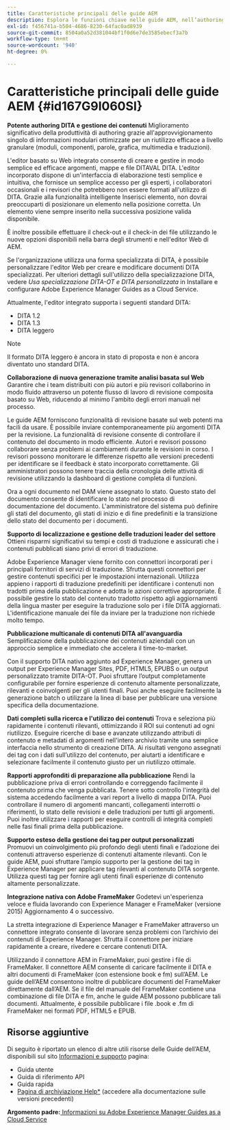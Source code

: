 ```yaml
---
title: Caratteristiche principali delle guide AEM
description: Esplora le funzioni chiave nelle guide AEM, nell’authoring DITA, nella gestione dei contenuti, nella revisione basata sul web, nella traduzione, nella localizzazione, nella pubblicazione multicanale e nell’integrazione del FrameMaker.
exl-id: f456741a-b504-4686-8230-64fac0ad8939
source-git-commit: 8504a0a52d381044bf1f0d6e7de3585ebecf3a7b
workflow-type: tm+mt
source-wordcount: '940'
ht-degree: 0%

---
```


# Caratteristiche principali delle guide AEM {#id167G9I060SI}

**Potente authoring DITA e gestione dei contenuti**
Miglioramento significativo della produttività di authoring grazie all&#39;approvvigionamento singolo di informazioni modulari ottimizzate per un riutilizzo efficace a livello granulare (moduli, componenti, parole, grafica, multimedia e traduzioni\).

L&#39;editor basato su Web integrato consente di creare e gestire in modo semplice ed efficace argomenti, mappe e file DITAVAL DITA. L&#39;editor incorporato dispone di un&#39;interfaccia di elaborazione testi semplice e intuitiva, che fornisce un semplice accesso per gli esperti, i collaboratori occasionali e i revisori che potrebbero non essere formati all&#39;utilizzo di DITA. Grazie alla funzionalità intelligente Inserisci elemento, non dovrai preoccuparti di posizionare un elemento nella posizione corretta. Un elemento viene sempre inserito nella successiva posizione valida disponibile.

È inoltre possibile effettuare il check-out e il check-in dei file utilizzando le nuove opzioni disponibili nella barra degli strumenti e nell&#39;editor Web di AEM.

Se l&#39;organizzazione utilizza una forma specializzata di DITA, è possibile personalizzare l&#39;editor Web per creare e modificare documenti DITA specializzati. Per ulteriori dettagli sull&#39;utilizzo della specializzazione DITA, vedere *Usa specializzazione DITA-OT e DITA personalizzata* in Installare e configurare Adobe Experience Manager Guides as a Cloud Service.

Attualmente, l&#39;editor integrato supporta i seguenti standard DITA:

* DITA 1.2
* DITA 1.3
* DITA leggero


>[!NOTE]
>
> Il formato DITA leggero è ancora in stato di proposta e non è ancora diventato uno standard DITA.

**Collaborazione di nuova generazione tramite analisi basata sul Web**
Garantire che i team distribuiti con più autori e più revisori collaborino in modo fluido attraverso un potente flusso di lavoro di revisione composita basato su Web, riducendo al minimo l&#39;ambito degli errori manuali nel processo.

Le guide AEM forniscono funzionalità di revisione basate sul web potenti ma facili da usare. È possibile inviare contemporaneamente più argomenti DITA per la revisione. La funzionalità di revisione consente di controllare il contenuto del documento in modo efficiente. Autori e revisori possono collaborare senza problemi ai cambiamenti durante le revisioni in corso. I revisori possono monitorare le differenze rispetto alle versioni precedenti per identificare se il feedback è stato incorporato correttamente. Gli amministratori possono tenere traccia della cronologia delle attività di revisione utilizzando la dashboard di gestione completa di funzioni.

Ora a ogni documento nel DAM viene assegnato lo stato. Questo stato del documento consente di identificare lo stato nel processo di documentazione del documento. L&#39;amministratore del sistema può definire gli stati del documento, gli stati di inizio e di fine predefiniti e la transizione dello stato del documento per i documenti.

**Supporto di localizzazione e gestione delle traduzioni leader del settore**
Ottieni risparmi significativi su tempi e costi di traduzione e assicurati che i contenuti pubblicati siano privi di errori di traduzione.

Adobe Experience Manager viene fornito con connettori incorporati per i principali fornitori di servizi di traduzione. Sfrutta questi connettori per gestire contenuti specifici per le impostazioni internazionali. Utilizza appieno i rapporti di traduzione predefiniti per identificare i contenuti non tradotti prima della pubblicazione e adotta le azioni correttive appropriate. È possibile gestire lo stato del contenuto tradotto rispetto agli aggiornamenti della lingua master per eseguire la traduzione solo per i file DITA aggiornati. L&#39;identificazione manuale dei file da inviare per la traduzione non richiede molto tempo.

**Pubblicazione multicanale di contenuti DITA all&#39;avanguardia**
Semplificazione della pubblicazione dei contenuti aziendali con un approccio semplice e immediato che accelera il time-to-market.

Con il supporto DITA nativo aggiunto ad Experience Manager, genera un output per Experience Manager Sites, PDF, HTML5, EPUBS o un output personalizzato tramite DITA-OT. Puoi sfruttare l’output completamente configurabile per fornire esperienze di contenuto altamente personalizzate, rilevanti e coinvolgenti per gli utenti finali. Puoi anche eseguire facilmente la generazione batch o utilizzare la linea di base per pubblicare una versione specifica della documentazione.

**Dati completi sulla ricerca e l&#39;utilizzo dei contenuti**
Trova e seleziona più rapidamente i contenuti rilevanti, ottimizzando il ROI sui contenuti ad ogni riutilizzo. Eseguire ricerche di base e avanzate utilizzando attributi di contenuto e metadati di argomenti nell&#39;intero archivio tramite una semplice interfaccia nello strumento di creazione DITA. Ai risultati vengono assegnati dei tag con i dati sull’utilizzo del contenuto, per aiutarti a identificare e selezionare facilmente il contenuto giusto per un riutilizzo ottimale.

**Rapporti approfonditi di preparazione alla pubblicazione**
Rendi la pubblicazione priva di errori controllando e correggendo facilmente il contenuto prima che venga pubblicata. Tenere sotto controllo l&#39;integrità del sistema accedendo facilmente a vari report a livello di mappa DITA. Puoi controllare il numero di argomenti mancanti, collegamenti interrotti o riferimenti, lo stato delle revisioni e delle traduzioni per tutti gli argomenti. Puoi inoltre utilizzare i rapporti per eseguire controlli di integrità completi nelle fasi finali prima della pubblicazione.

**Supporto esteso della gestione dei tag per output personalizzati**\
Promuovi un coinvolgimento più profondo degli utenti finali e l’adozione dei contenuti attraverso esperienze di contenuti altamente rilevanti. Con le guide AEM, puoi sfruttare l’ampio supporto per la gestione dei tag in Experience Manager per applicare tag rilevanti al contenuto DITA sorgente. Utilizza questi tag per fornire agli utenti finali esperienze di contenuto altamente personalizzate.

**Integrazione nativa con Adobe FrameMaker**
Godetevi un&#39;esperienza veloce e fluida lavorando con Experience Manager e FrameMaker (versione 2015) Aggiornamento 4 o successivo.

La stretta integrazione di Experience Manager e FrameMaker attraverso un connettore integrato consente di lavorare senza problemi con l’archivio dei contenuti di Experience Manager. Sfrutta il connettore per iniziare rapidamente a creare, rivedere e cercare contenuti DITA.

Utilizzando il connettore AEM in FrameMaker, puoi gestire i file di FrameMaker. Il connettore AEM consente di caricare facilmente il DITA e altri documenti di FrameMaker (con estensione book e fm) sull’AEM. Le guide dell’AEM consentono inoltre di pubblicare documenti del FrameMaker direttamente dall’AEM. Se il file del manuale del FrameMaker contiene una combinazione di file DITA e fm, anche le guide AEM possono pubblicare tali documenti. Attualmente, è possibile pubblicare i file .book e .fm di FrameMaker nei formati PDF, HTML5 e EPUB.

## Risorse aggiuntive

Di seguito è riportato un elenco di altre utili risorse delle Guide dell’AEM, disponibili sul sito [Informazioni e supporto](https://helpx.adobe.com/support/xml-documentation-for-experience-manager.html) pagina:

* Guida utente
* Guida di riferimento API
* Guida rapida
* [Pagina di archiviazione Help*](https://helpx.adobe.com/xml-documentation-for-experience-manager/archive.html) (accedere alla documentazione sulle versioni precedenti)

**Argomento padre:**[ Informazioni su Adobe Experience Manager Guides as a Cloud Service](intro.md)
